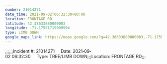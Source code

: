 ```yaml
---
number: 21014271
date_time: 2021-09-02T06:32:30+00:00
location: FRONTAGE RD
latitude: 42.38633880000003
longitude: -71.17551719999994
type: LIMB DOWN
google_maps_link: https://maps.google.com/?q=42.38633880000003,-71.17551719999994
---
```


;;;;;;Incident #: 21014271     Date: 2021‐09‐02 06:32:30     Type: TREE/LIMB DOWN;;;Location: FRONTAGE RD;;;
